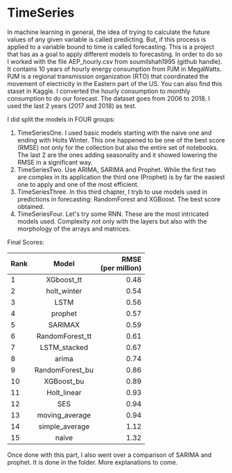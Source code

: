 # TimeSeries
In machine learning in general, the idea of trying to calculate the future values of any given variable is called predicting. But, if this process is applied to a variable bound to time is called forecasting. This is a project that has as a goal to apply different models to forecasting. In order to do so I worked with the file AEP_hourly.csv from soumilshah1995 (github handle). It contains 10 years of hourly energy consumption from PJM in MegaWatts. PJM is a regional transmission organization (RTO) that coordinated the movement  of electricity in the Eastern part of the US. You can also find this staset in Kaggle. I converted the hourly consumption to monthly consumption to do our forecast. The dataset goes from 2006 to 2018. I used the last 2 years (2017 and 2018) as test.

 I did split the models in FOUR groups:
 1. TimeSeriesOne. I used basic models starting with the naive one and ending with Holts Winter. This one happened to be one of the best score (RMSE) not only for the collection but also the entire set of notebooks. The last 2 are the ones adding seasonality and it showed lowering the RMSE in a significant way.
 2. TimeSeriesTwo. Use ARIMA, SARIMA and Prophet. While the first two are complex in its application the third one (Prophet) is by far the easiest one to apply and one of the most efficient.
 3. TimeSeriesThree. In this third chapter, I tryb to use models used in predictions in forecasting: RandomForest and XGBoost. The best score obtained.
 4. TimeSeriesFour. Let's try some RNN. These are the most intricated models used. Complexity not only with the layers but also with the morphology of the arrays and matrices.

Final Scores:

| Rank| Model           |RMSE<br>(per million)|
| :---| :-------:       | ---------:|
|  1  | XGboost_tt      |	0.48    |
|  2  |	holt_winter	    |0.54       |
|  3  |LSTM	            |0.56       |
|  4  |prophet          |0.57       |
|  5  |SARIMAX	        |0.59      |
|6	  |RandomForest_tt	|0.61|
|7	  |LSTM_stacked	    |0.67|
|8	  |arima	        |0.74|
|9	  |RandomForest_bu	|0.86|
|10	  |XGBoost_bu	    |0.89|
|11	  |Holt_linear	    |0.93|
|12	  |SES	            |0.94|
|13	  |moving_average	|0.94|
|14	  |simple_average	|1.12|
|15	  |naive	        |1.32|

Once done with this part, I also went over a comparison of SARIMA and prophet. It is done in the folder. More explanations to come.

